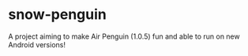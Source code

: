 # snow-penguin
A project aiming to make Air Penguin (1.0.5) fun and able to run on new Android versions!
